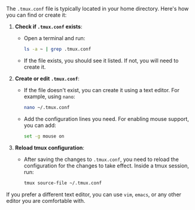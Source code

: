 The `.tmux.conf` file is typically located in your home directory. Here's how you can find or create it:

1. **Check if `.tmux.conf` exists**:
   - Open a terminal and run:
     ```bash
     ls -a ~ | grep .tmux.conf
     ```
   - If the file exists, you should see it listed. If not, you will need to create it.

2. **Create or edit `.tmux.conf`**:
   - If the file doesn't exist, you can create it using a text editor. For example, using `nano`:
     ```bash
     nano ~/.tmux.conf
     ```
   - Add the configuration lines you need. For enabling mouse support, you can add:
     ```bash
     set -g mouse on
     ```

3. **Reload tmux configuration**:
   - After saving the changes to `.tmux.conf`, you need to reload the configuration for the changes to take effect. Inside a tmux session, run:
     ```bash
     tmux source-file ~/.tmux.conf
     ```

If you prefer a different text editor, you can use `vim`, `emacs`, or any other editor you are comfortable with.